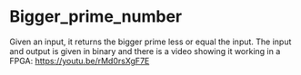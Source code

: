 # Bigger_prime_number

Given an input, it returns the bigger prime less or equal the input. 
The input and output is given in binary and there is a video showing it working in a FPGA:
https://youtu.be/rMd0rsXgF7E
